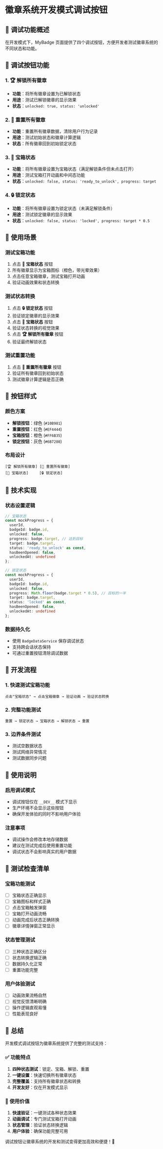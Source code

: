 # 徽章系统开发模式调试按钮

## 🧪 调试功能概述

在开发模式下，MyBadge 页面提供了四个调试按钮，方便开发者测试徽章系统的不同状态和功能。

## 🔧 调试按钮功能

### 1. 🏆 解锁所有徽章
- **功能**：将所有徽章设置为已解锁状态
- **用途**：测试已解锁徽章的显示效果
- **状态**：`unlocked: true, status: 'unlocked'`

### 2. 🔄 重置所有徽章
- **功能**：重置所有徽章数据，清除用户行为记录
- **用途**：测试初始状态和徽章计算逻辑
- **状态**：所有徽章回到初始锁定状态

### 3. 🎁 宝箱状态
- **功能**：将所有徽章设置为宝箱状态（满足解锁条件但未点击打开）
- **用途**：测试宝箱打开动画和中间态功能
- **状态**：`unlocked: false, status: 'ready_to_unlock', progress: target`

### 4. 🔒 锁定状态
- **功能**：将所有徽章设置为锁定状态（未满足解锁条件）
- **用途**：测试锁定徽章的显示效果
- **状态**：`unlocked: false, status: 'locked', progress: target * 0.5`

## 🎯 使用场景

### 测试宝箱功能
1. 点击 **🎁 宝箱状态** 按钮
2. 所有徽章显示为宝箱图标（橙色，带光晕效果）
3. 点击任意宝箱徽章，测试宝箱打开动画
4. 验证动画效果和状态转换

### 测试状态转换
1. 点击 **🔒 锁定状态** 按钮
2. 验证锁定徽章的显示效果
3. 点击 **🎁 宝箱状态** 按钮
4. 验证状态转换的视觉效果
5. 点击 **🏆 解锁所有徽章** 按钮
6. 验证最终解锁状态

### 测试重置功能
1. 点击 **🔄 重置所有徽章** 按钮
2. 验证所有徽章回到初始状态
3. 测试徽章计算逻辑是否正确

## 🎨 按钮样式

### 颜色方案
- **解锁按钮**：绿色 (`#10B981`)
- **重置按钮**：红色 (`#EF4444`)
- **宝箱按钮**：橙色 (`#FF6B35`)
- **锁定按钮**：灰色 (`#6B7280`)

### 布局设计
```
[🏆 解锁所有徽章] [🔄 重置所有徽章]
[🎁 宝箱状态]     [🔒 锁定状态]
```

## 🔧 技术实现

### 状态设置逻辑
```typescript
// 宝箱状态
const mockProgress = {
  userId,
  badgeId: badge.id,
  unlocked: false,
  progress: badge.target, // 达到目标
  target: badge.target,
  status: 'ready_to_unlock' as const,
  hasBeenOpened: false,
  unlockedAt: undefined
};

// 锁定状态
const mockProgress = {
  userId,
  badgeId: badge.id,
  unlocked: false,
  progress: Math.floor(badge.target * 0.5), // 目标的一半
  target: badge.target,
  status: 'locked' as const,
  hasBeenOpened: false,
  unlockedAt: undefined
};
```

### 数据持久化
- 使用 `BadgeDataService` 保存调试状态
- 支持跨会话状态保持
- 可通过重置按钮清除调试数据

## 🚀 开发流程

### 1. 快速测试宝箱功能
```
点击"宝箱状态" → 点击宝箱徽章 → 验证动画 → 验证状态转换
```

### 2. 完整功能测试
```
重置 → 锁定状态 → 宝箱状态 → 解锁状态 → 重置
```

### 3. 边界条件测试
- 测试空数据状态
- 测试网络异常情况
- 测试数据同步问题

## 📱 使用说明

### 启用调试模式
- 调试按钮仅在 `__DEV__` 模式下显示
- 生产环境不会显示这些按钮
- 确保开发体验的同时不影响用户体验

### 注意事项
- 调试操作会修改本地存储数据
- 建议在测试完成后使用重置功能
- 调试状态不会影响真实的用户数据

## 🎯 测试检查清单

### 宝箱功能测试
- [ ] 宝箱状态正确显示
- [ ] 宝箱图标和样式正确
- [ ] 点击宝箱触发弹窗
- [ ] 宝箱打开动画流畅
- [ ] 动画完成后状态正确转换
- [ ] 徽章详情弹窗正常显示

### 状态管理测试
- [ ] 三种状态正确区分
- [ ] 状态转换逻辑正确
- [ ] 数据持久化正常
- [ ] 重置功能完整

### 用户体验测试
- [ ] 动画效果流畅自然
- [ ] 视觉反馈清晰明确
- [ ] 操作逻辑直观易懂
- [ ] 性能表现良好

## 📝 总结

开发模式调试按钮为徽章系统提供了完整的测试支持：

### ✅ **功能特点**
1. **四种状态测试**：锁定、宝箱、解锁、重置
2. **一键设置**：快速切换所有徽章状态
3. **完整覆盖**：支持所有徽章状态和转换
4. **开发友好**：仅在开发模式显示

### 🎯 **使用价值**
1. **快速验证**：一键测试各种状态效果
2. **动画调试**：专门测试宝箱打开动画
3. **状态管理**：验证状态转换逻辑
4. **用户体验**：确保功能完整可用

调试按钮让徽章系统的开发和测试变得更加高效和便捷！🎉
